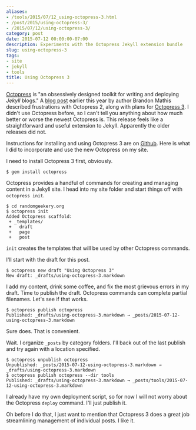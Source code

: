 ```yaml
---
aliases:
- /tools/2015/07/12_using-octopress-3.html
- /post/2015/using-octopress-3/
- /2015/07/12/using-octopress-3/
category: post
date: 2015-07-12 00:00:00-07:00
description: Experiments with the Octopress Jekyll extension bundle
slug: using-octopress-3
tags:
- site
- jekyll
- tools
title: Using Octopress 3
---
```


[Octopress](http://octopress.org/) is "an obsessively designed toolkit for writing and deploying *Jekyll* blogs." A [blog post](http://octopress.org/2015/01/15/octopress-3.0-is-coming/) earlier this year by author Brandon Mathis described frustrations with Octopress 2, along with plans for [Octopress 3](https://github.com/octopress/octopress). I didn't use Octopress before, so I can't tell you anything about how much better or worse the newest Octopress is. This release feels like a straightforward and useful extension to Jekyll. Apparently the older releases did not.

<!--more-->

Instructions for installing and using Octopress 3 are on [Github](https://github.com/octopress/octopress). Here is what I did to  incorporate and use the new Octopress on my site.

I need to install Octopress 3 first, obviously.

````
$ gem install octopress
````

Octopress provides a handful of commands for creating and managing content in a Jekyll site. I head into my site folder and start things off with `octopress init`.

````
$ cd randomgeekery.org
$ octopress init
Added Octopress scaffold:
 + _templates/
 +   draft
 +   page
 +   post
````

`init` creates the templates that will be used by other Octopress commands.

I'll start with the draft for this post.

````
$ octopress new draft "Using Octopress 3"
New draft: _drafts/using-octopress-3.markdown
````

I add my content, drink some coffee, and fix the most grievous errors in my draft. Time to publish the draft. Octopress commands can complete partial filenames. Let's see if that works.

````
$ octopress publish octopress
Published: _drafts/using-octopress-3.markdown → _posts/2015-07-12-using-octopress-3.markdown
````

Sure does. That is convenient.

Wait. I organize `_posts` by category folders. I'll back out of the last publish and try again with a location specified.

````
$ octopress unpublish octopress
Unpublished: _posts/2015-07-12-using-octopress-3.markdown → _drafts/using-octopress-3.markdown
$ octopress publish octopress --dir tools
Published: _drafts/using-octopress-3.markdown → _posts/tools/2015-07-12-using-octopress-3.markdown
````

I already have my own deployment script, so for now I will not worry about the Octopress `deploy` command. I'll just publish it.

Oh before I do that, I just want to mention that Octopress 3 does a
great job streamlining management of individual posts. I like it.
